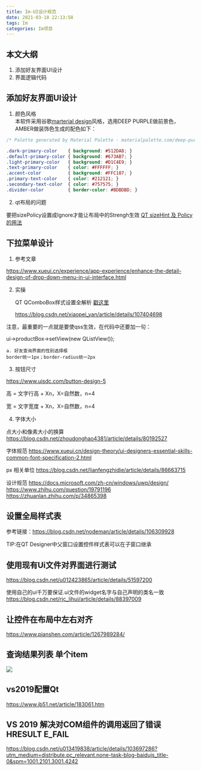 ```yaml
---
title: Im-UI设计规范
date: 2021-03-18 22:13:58
tags: Im
categories: Im项目
---
```

## 本文大纲
1. 添加好友界面UI设计
2. 界面逻辑代码
## 添加好友界面UI设计
1. 颜色风格   
本软件采用谷歌[marterial design](https://www.materialpalette.com/)风格，选用DEEP PURPLE做前景色，AMBER做装饰色生成的配色如下：
```css
/* Palette generated by Material Palette - materialpalette.com/deep-purple/amber */

.dark-primary-color    { background: #512DA8; }
.default-primary-color { background: #673AB7; }
.light-primary-color   { background: #D1C4E9; }
.text-primary-color    { color: #FFFFFF; }
.accent-color          { background: #FFC107; }
.primary-text-color    { color: #212121; }
.secondary-text-color  { color: #757575; }
.divider-color         { border-color: #BDBDBD; }
```

2. qt布局的问题

要把sizePolicy设置成Ignore才能让布局中的Strengh生效 
[QT sizeHint 及 Policy的用法](https://blog.csdn.net/qq_40732350/article/details/86703749)

## 下拉菜单设计

1. 参考文章

https://www.xueui.cn/experience/app-experience/enhance-the-detail-design-of-drop-down-menu-in-ui-interface.html


2. 实操


    QT QComboBox样式设置全解析 [戳这里](https://blog.csdn.net/aiwangtingyun/article/details/95045446)

    https://blog.csdn.net/xiaopei_yan/article/details/107404698


注意，最重要的一点就是要使qss生效，在代码中还要加一句：

ui->productBox->setView(new  QListView());



    a. 好友查询界面的性别选择框
    border统一1px；border-radius统一2px


3. 按钮尺寸

https://www.uisdc.com/button-design-5

高 = 文字行高 + Xn，X=自然数，n=4

宽 = 文字宽度 + Xn，X=自然数，n=4


4. 字体大小

点大小和像素大小的换算
https://blog.csdn.net/zhoudonghao4381/article/details/80192527


字体规范
https://www.xueui.cn/design-theory/ui-designers-essential-skills-common-font-specification-2.html


px 相关单位
https://blog.csdn.net/lianfengzhidie/article/details/86663715


设计规范
https://docs.microsoft.com/zh-cn/windows/uwp/design/
https://www.zhihu.com/question/19791196
https://zhuanlan.zhihu.com/p/34865398

## 设置全局样式表

参考链接：https://blog.csdn.net/nodeman/article/details/106309928

TIP:在QT Designer中父窗口设置控件样式表可以在子窗口继承


## 使用现有Ui文件对界面进行测试
https://blog.csdn.net/u012423865/article/details/51597200

使用自己的ui千万要保证.ui文件的widget名字与自己声明的类名一致
https://blog.csdn.net/rjc_lihui/article/details/88397009

## 让控件在布局中左右对齐
https://www.pianshen.com/article/1267989284/

## 查询结果列表 单个item
![](https://cdn.statically.io/gh/LBZZYZ/PicX@master/Blog/查找好友界面搜索结果item.6sg4zmgapng0.webp)
## vs2019配置Qt
https://www.jb51.net/article/183061.htm

## VS 2019 解决对COM组件的调用返回了错误HRESULT E_FAIL
https://blog.csdn.net/u013419838/article/details/103697286?utm_medium=distribute.pc_relevant.none-task-blog-baidujs_title-0&spm=1001.2101.3001.4242